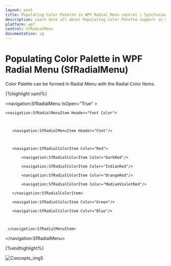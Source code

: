 ```yaml
---
layout: post
title: Populating Color Palette in WPF Radial Menu control | Syncfusion®
description: Learn here all about Populating Color Palette support in Syncfusion® WPF Radial Menu (SfRadialMenu) control and more.
platform: wpf
control: SfRadialMenu 
documentation: ug
---
```


# Populating Color Palette in WPF Radial Menu (SfRadialMenu)

Color Palette can be formed in Radial Menu with the Radial Color Items. 

{%highlight xaml%}





<navigation:SfRadialMenu IsOpen="True" >

    <navigation:SfRadialMenuItem Header="Font Color">



       <navigation:SfRadialMenuItem Header="Font"/>



       <navigation:SfRadialColorItem Color="Red">

           <navigation:SfRadialColorItem Color="DarkRed"/>

           <navigation:SfRadialColorItem Color="IndianRed"/>

           <navigation:SfRadialColorItem Color="OrangeRed"/>

           <navigation:SfRadialColorItem Color="MediumVioletRed"/>

       </navigation:SfRadialColorItem>

       <navigation:SfRadialColorItem Color="Green"/>

       <navigation:SfRadialColorItem Color="Blue"/>



     </navigation:SfRadialMenuItem>

</navigation:SfRadialMenu>

{%endhighlight%}



![Concepts_img5](Concepts_images/Concepts_img5.png)

